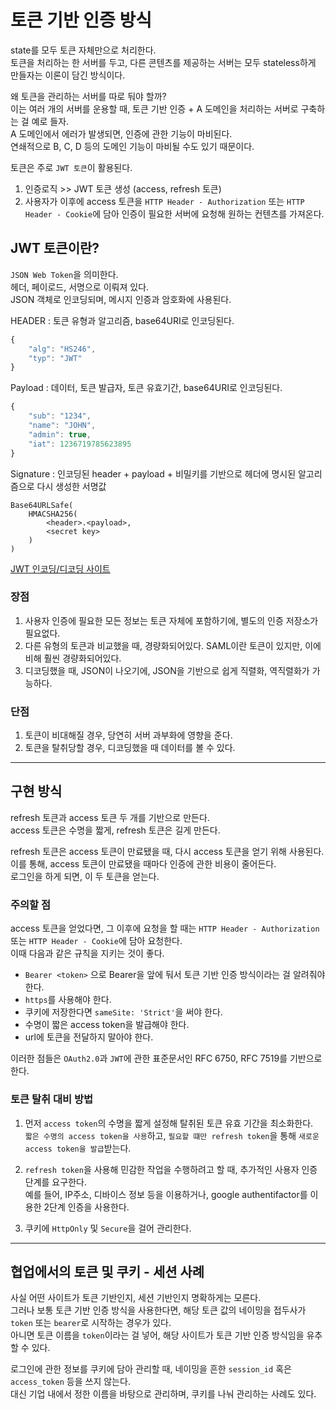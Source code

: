 # 토큰 기반 인증 방식

state를 모두 토큰 자체만으로 처리한다. <br />
토큰을 처리하는 한 서버를 두고, 다른 콘텐츠를 제공하는 서버는 모두 stateless하게 만들자는 이론이 담긴 방식이다.

왜 토큰을 관리하는 서버를 따로 둬야 할까? <br />
이는 여러 개의 서버를 운용할 때, 토큰 기반 인증 + A 도메인을 처리하는 서버로 구축하는 걸 예로 들자. <br />
A 도메인에서 에러가 발생되면, 인증에 관한 기능이 마비된다. <br />
연쇄적으로 B, C, D 등의 도메인 기능이 마비될 수도 있기 때문이다.

토큰은 주로 `JWT 토큰`이 활용된다. <br />

1. 인증로직 >> JWT 토큰 생성 (access, refresh 토큰) <br />
2. 사용자가 이후에 access 토큰을 `HTTP Header - Authorization` 또는 `HTTP Header - Cookie`에 담아 인증이 필요한 서버에 요청해 원하는 컨텐츠를 가져온다.

## JWT 토큰이란?

`JSON Web Token`을 의미한다. <br />
헤더, 페이로드, 서명으로 이뤄져 있다. <br />
JSON 객체로 인코딩되며, 메시지 인증과 암호화에 사용된다.

HEADER : 토큰 유형과 알고리즘, base64URI로 인코딩된다.

```javascript
{
    "alg": "HS246",
    "typ": "JWT"
}
```

Payload : 데이터, 토큰 발급자, 토큰 유효기간, base64URI로 인코딩된다.

```javascript
{
    "sub": "1234",
    "name": "JOHN",
    "admin": true,
    "iat": 1236719785623895
}
```

Signature : 인코딩된 header + payload + 비밀키를 기반으로 헤더에 명시된 알고리즘으로 다시 생성한 서명값

```
Base64URLSafe(
    HMACSHA256(
        <header>.<payload>,
        <secret key>
    )
)
```

[JWT 인코딩/디코딩 사이트](https://jwt.io/)

### 장점

1. 사용자 인증에 필요한 모든 정보는 토큰 자체에 포함하기에, 별도의 인증 저장소가 필요없다. <br />
2. 다른 유형의 토큰과 비교했을 때, 경량화되어있다. SAML이란 토큰이 있지만, 이에 비해 훨씬 경량화되어있다. <br />
3. 디코딩했을 때, JSON이 나오기에, JSON을 기반으로 쉽게 직렬화, 역직렬화가 가능하다.

### 단점

1. 토큰이 비대해질 경우, 당연히 서버 과부화에 영향을 준다. <br />
2. 토큰을 탈취당할 경우, 디코딩했을 때 데이터를 볼 수 있다.

---

## 구현 방식

refresh 토큰과 access 토큰 두 개를 기반으로 만든다. <br />
access 토큰은 수명을 짧게, refresh 토큰은 길게 만든다.

refresh 토큰은 access 토큰이 만료됐을 때, 다시 access 토큰을 얻기 위해 사용된다. <br />
이를 통해, access 토큰이 만료됐을 때마다 인증에 관한 비용이 줄어든다. <br />
로그인을 하게 되면, 이 두 토큰을 얻는다.

### 주의할 점

access 토큰을 얻었다면, 그 이후에 요청을 할 때는 `HTTP Header - Authorization` 또는 `HTTP Header - Cookie`에 담아 요청한다. <br />
이때 다음과 같은 규칙을 지키는 것이 좋다.

- `Bearer <token>` 으로 Bearer을 앞에 둬서 토큰 기반 인증 방식이라는 걸 알려줘야 한다. <br />
- `https`를 사용해야 한다. <br />
- 쿠키에 저장한다면 `sameSite: 'Strict'`을 써야 한다. <br />
- 수명이 짧은 access token을 발급해야 한다. <br />
- url에 토큰을 전달하지 말아야 한다.

이러한 점들은 `OAuth2.0`과 `JWT`에 관한 표준문서인 RFC 6750, RFC 7519를 기반으로 한다.

### 토큰 탈취 대비 방법

1. 먼저 `access token`의 수명을 짧게 설정해 탈취된 토큰 유효 기간을 최소화한다. <br />
   `짧은 수명의 access token을 사용`하고, `필요할 떄만 refresh token`을 통해 `새로운 access token을 발급`받는다.

2. `refresh token`을 사용해 민감한 작업을 수행하려고 할 때, 추가적인 사용자 인증 단계를 요구한다. <br />
   예를 들어, IP주소, 디바이스 정보 등을 이용하거나, google authentifactor를 이용한 2단계 인증을 사용한다.

3. 쿠키에 `HttpOnly` 및 `Secure`을 걸어 관리한다.

---

## 협업에서의 토큰 및 쿠키 - 세션 사례

사실 어떤 사이트가 토큰 기반인지, 세션 기반인지 명확하게는 모른다. <br />
그러나 보통 토큰 기반 인증 방식을 사용한다면, 해당 토큰 값의 네이밍을 접두사가 `token` 또는 `bearer`로 시작하는 경우가 있다. <br />
아니면 토큰 이름을 `token`이라는 걸 넣어, 해당 사이트가 토큰 기반 인증 방식임을 유추할 수 있다.

로그인에 관한 정보를 쿠키에 담아 관리할 때, 네이밍을 흔한 `session_id` 혹은 `access_token` 등을 쓰지 않는다. <br />
대신 기업 내에서 정한 이름을 바탕으로 관리하며, 쿠키를 나눠 관리하는 사례도 있다.

